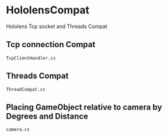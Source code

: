 # HololensCompat
Hololens Tcp socket and Threads Compat

## Tcp connection Compat
 	TcpClientHandler.cs
  
## Threads Compat
 	ThreadCompat.cs

## Placing GameObject relative to camera by Degrees and Distance
 	camera.cs
